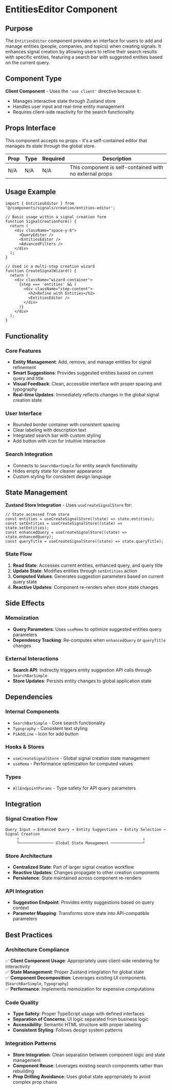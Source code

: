 # EntitiesEditor Component

## Purpose

The `EntitiesEditor` component provides an interface for users to add and manage entities (people, companies, and topics) when creating signals. It enhances signal creation by allowing users to refine their search results with specific entities, featuring a search bar with suggested entities based on the current query.

## Component Type

**Client Component** - Uses the `'use client'` directive because it:
- Manages interactive state through Zustand store
- Handles user input and real-time entity management
- Requires client-side reactivity for the search functionality

## Props Interface

This component accepts no props - it's a self-contained editor that manages its state through the global store.

| Prop | Type | Required | Description |
|------|------|----------|-------------|
| N/A | N/A | N/A | This component is self-contained with no external props |

## Usage Example

```tsx
import { EntitiesEditor } from '@/components/signals/creation/entities-editor';

// Basic usage within a signal creation form
function SignalCreationForm() {
  return (
    <div className="space-y-6">
      <QueryEditor />
      <EntitiesEditor />
      <AdvancedFilters />
    </div>
  );
}

// Used in a multi-step creation wizard
function CreateSignalWizard() {
  return (
    <div className="wizard-container">
      {step === 'entities' && (
        <div className="step-content">
          <h2>Refine with Entities</h2>
          <EntitiesEditor />
        </div>
      )}
    </div>
  );
}
```

## Functionality

### Core Features
- **Entity Management**: Add, remove, and manage entities for signal refinement
- **Smart Suggestions**: Provides suggested entities based on current query and title
- **Visual Feedback**: Clean, accessible interface with proper spacing and typography
- **Real-time Updates**: Immediately reflects changes in the global signal creation state

### User Interface
- Rounded border container with consistent spacing
- Clear labeling with description text
- Integrated search bar with custom styling
- Add button with icon for intuitive interaction

### Search Integration
- Connects to `SearchBarSimple` for entity search functionality
- Hides empty state for cleaner appearance
- Custom styling for consistent design language

## State Management

**Zustand Store Integration** - Uses `useCreateSignalStore` for:

```tsx
// State accessed from store
const entities = useCreateSignalStore((state) => state.entities);
const setEntities = useCreateSignalStore((state) => state.setEntities);
const enhancedQuery = useCreateSignalStore((state) => state.enhancedQuery);
const queryTitle = useCreateSignalStore((state) => state.queryTitle);
```

### State Flow
1. **Read State**: Accesses current entities, enhanced query, and query title
2. **Update State**: Modifies entities through `setEntities` action
3. **Computed Values**: Generates suggestion parameters based on current query state
4. **Reactive Updates**: Component re-renders when store state changes

## Side Effects

### Memoization
- **Query Parameters**: Uses `useMemo` to optimize suggested entities query parameters
- **Dependency Tracking**: Re-computes when `enhancedQuery` or `queryTitle` changes

### External Interactions
- **Search API**: Indirectly triggers entity suggestion API calls through `SearchBarSimple`
- **Store Updates**: Persists entity changes to global application state

## Dependencies

### Internal Components
- `SearchBarSimple` - Core search functionality
- `Typography` - Consistent text styling
- `PiAddLine` - Icon for add button

### Hooks & Stores
- `useCreateSignalStore` - Global signal creation state management
- `useMemo` - Performance optimization for computed values

### Types
- `AllEndpointParams` - Type safety for API query parameters

## Integration

### Signal Creation Flow
```
Query Input → Enhanced Query → Entity Suggestions → Entity Selection → Signal Creation
     ↑                                                      ↓
     └─────────────── Global State Management ──────────────┘
```

### Store Architecture
- **Centralized State**: Part of larger signal creation workflow
- **Reactive Updates**: Changes propagate to other creation components
- **Persistence**: State maintained across component re-renders

### API Integration
- **Suggestion Endpoint**: Provides entity suggestions based on query context
- **Parameter Mapping**: Transforms store state into API-compatible parameters

## Best Practices

### Architecture Compliance
✅ **Client Component Usage**: Appropriately uses client-side rendering for interactivity  
✅ **State Management**: Proper Zustand integration for global state  
✅ **Component Decomposition**: Leverages existing UI components (`SearchBarSimple`, `Typography`)  
✅ **Performance**: Implements memoization for expensive computations  

### Code Quality
- **Type Safety**: Proper TypeScript usage with defined interfaces
- **Separation of Concerns**: UI logic separated from business logic
- **Accessibility**: Semantic HTML structure with proper labeling
- **Consistent Styling**: Follows design system patterns

### Integration Patterns
- **Store Integration**: Clean separation between component logic and state management
- **Component Reuse**: Leverages existing search components rather than rebuilding
- **Prop Drilling Avoidance**: Uses global state appropriately to avoid complex prop chains